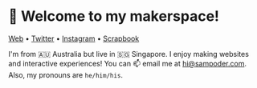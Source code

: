 <h1 align="left">👋 Welcome to my makerspace!</h3>

<p align="left">
  <a href="https://sampoder.com">Web</a> •
  <a href="https://twitter.com/sam_poder">Twitter</a> •
  <a href="https://instagram.com/sam_poder">Instagram</a> •
  <a href="https://scrapbook.hackclub.com/sampoder">Scrapbook</a>
</p>
  
 I'm from 🇦🇺 Australia but live in 🇸🇬 Singapore. I enjoy making websites and interactive experiences! You can 📫 email me at [hi@sampoder.com](mailto:hi@sampoder.com). Also, my pronouns are `he/him/his`.
